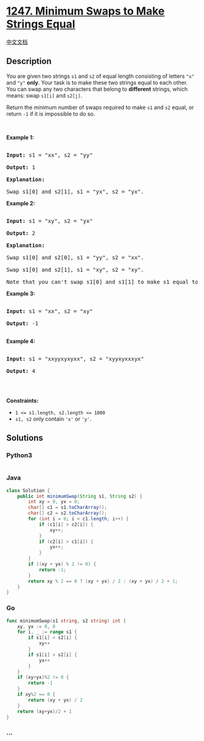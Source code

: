 # [1247. Minimum Swaps to Make Strings Equal](https://leetcode.com/problems/minimum-swaps-to-make-strings-equal)

[中文文档](/solution/1200-1299/1247.Minimum%20Swaps%20to%20Make%20Strings%20Equal/README.md)

## Description

<p>You are given two strings&nbsp;<code>s1</code>&nbsp;and&nbsp;<code>s2</code>&nbsp;of equal length&nbsp;consisting of letters <code>&quot;x&quot;</code> and <code>&quot;y&quot;</code> <strong>only</strong>. Your task is to&nbsp;make these two strings equal to each other. You can swap any two characters that belong to <strong>different</strong> strings,&nbsp;which means: swap <code>s1[i]</code> and <code>s2[j]</code>.</p>

<p>Return&nbsp;the minimum number of swaps required&nbsp;to make&nbsp;<code>s1</code>&nbsp;and <code>s2</code> equal, or return&nbsp;<code>-1</code>&nbsp;if it is&nbsp;impossible to do so.</p>

<p>&nbsp;</p>

<p><strong>Example 1:</strong></p>

<pre>

<strong>Input:</strong> s1 = &quot;xx&quot;, s2 = &quot;yy&quot;

<strong>Output:</strong> 1

<strong>Explanation: 

</strong>Swap s1[0] and s2[1], s1 = &quot;yx&quot;, s2 = &quot;yx&quot;.</pre>

<p><strong>Example 2:&nbsp;</strong></p>

<pre>

<strong>Input:</strong> s1 = &quot;xy&quot;, s2 = &quot;yx&quot;

<strong>Output:</strong> 2

<strong>Explanation: 

</strong>Swap s1[0] and s2[0], s1 = &quot;yy&quot;, s2 = &quot;xx&quot;.

Swap s1[0] and s2[1], s1 = &quot;xy&quot;, s2 = &quot;xy&quot;.

Note that you can&#39;t swap s1[0] and s1[1] to make s1 equal to &quot;yx&quot;, cause we can only swap chars in different strings.</pre>

<p><strong>Example 3:</strong></p>

<pre>

<strong>Input:</strong> s1 = &quot;xx&quot;, s2 = &quot;xy&quot;

<strong>Output:</strong> -1

</pre>

<p><strong>Example 4:</strong></p>

<pre>

<strong>Input:</strong> s1 = &quot;xxyyxyxyxx&quot;, s2 = &quot;xyyxyxxxyx&quot;

<strong>Output:</strong> 4

</pre>

<p>&nbsp;</p>

<p><strong>Constraints:</strong></p>

<ul>
	<li><code>1 &lt;= s1.length, s2.length &lt;= 1000</code></li>
	<li><code>s1, s2</code>&nbsp;only contain <code>&#39;x&#39;</code> or <code>&#39;y&#39;</code>.</li>
</ul>

## Solutions

<!-- tabs:start -->

### **Python3**

```python

```

### **Java**

```java
class Solution {
    public int minimumSwap(String s1, String s2) {
        int xy = 0, yx = 0;
        char[] c1 = s1.toCharArray();
        char[] c2 = s2.toCharArray();
        for (int i = 0; i < c1.length; i++) {
            if (c1[i] > c2[i]) {
                xy++;
            }
            if (c2[i] > c1[i]) {
                yx++;
            }
        }
        if ((xy + yx) % 2 != 0) {
            return -1;
        }
        return xy % 2 == 0 ? (xy + yx) / 2 : (xy + yx) / 2 + 1;
    }
}
```

### **Go**

```go
func minimumSwap(s1 string, s2 string) int {
	xy, yx := 0, 0
	for i, _ := range s1 {
		if s1[i] < s2[i] {
			xy++
		}
		if s1[i] > s2[i] {
			yx++
		}
	}
	if (xy+yx)%2 != 0 {
		return -1
	}
	if xy%2 == 0 {
		return (xy + yx) / 2
	}
	return (xy+yx)/2 + 1
}
```

### **...**

```

```

<!-- tabs:end -->
